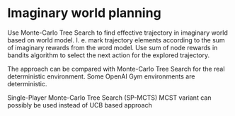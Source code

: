 # Imaginary world planning

Use Monte-Carlo Tree Search to find effective trajectory in imaginary world based on world model. I. e. mark trajectory elements according to the sum of imaginary rewards from the word model. Use sum of node rewards in bandits algorithm to select the next action for the explored trajectory.

The approach can be compared with Monte-Carlo Tree Search for the real deterministic environment. Some OpenAI Gym environments are deterministic.

Single-Player Monte-Carlo Tree Search (SP-MCTS) MCST variant can possibly be used instead of UCB based approach
